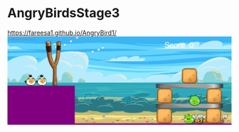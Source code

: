 # AngryBirdsStage3
https://fareesa1.github.io/AngryBird1/
![alt text](https://raw.githubusercontent.com/Rk-477/AngryBird1/master/Output%201.png)
